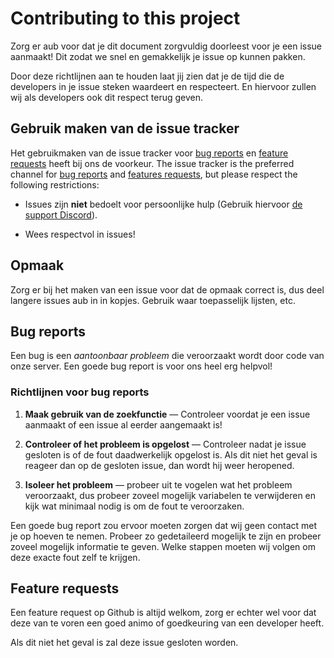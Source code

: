 # Contributing to this project

Zorg er aub voor dat je dit document zorgvuldig doorleest voor je een issue aanmaakt! Dit zodat we snel en gemakkelijk je issue op kunnen pakken.

Door deze richtlijnen aan te houden laat jij zien dat je de tijd die de
developers in je issue steken waardeert en respecteert. En hiervoor zullen wij
als developers ook dit respect terug geven.


## Gebruik maken van de issue tracker

Het gebruikmaken van de issue tracker voor [bug reports](#bugs) en
[feature requests](#features) heeft bij ons de voorkeur.
The issue tracker is the preferred channel for [bug reports](#bugs) and
[features requests](#features), but please respect the following restrictions:

* Issues zijn **niet** bedoelt voor persoonlijke hulp (Gebruik hiervoor [de support Discord](https://discord.gg/uQ9jGA93yC)).

* Wees respectvol in issues!

## Opmaak

Zorg er bij het maken van een issue voor dat de opmaak correct is, dus deel langere issues aub in in kopjes.
Gebruik waar toepasselijk lijsten, etc.


<a name="bugs"></a>
## Bug reports

Een bug is een _aantoonbaar probleem_ die veroorzaakt wordt door code van onze server.
Een goede bug report is voor ons heel erg helpvol!

### Richtlijnen voor bug reports

1. **Maak gebruik van de zoekfunctie** &mdash; Controleer voordat je een issue aanmaakt
   of een issue al eerder aangemaakt is!

2. **Controleer of het probleem is opgelost** &mdash; Controleer nadat je issue gesloten
   is of de fout daadwerkelijk opgelost is. Als dit niet het geval is reageer dan op de gesloten
   issue, dan wordt hij weer heropened.

3. **Isoleer het probleem** &mdash; probeer uit te vogelen wat het probleem veroorzaakt, dus probeer
   zoveel mogelijk variabelen te verwijderen en kijk wat minimaal nodig is om de fout te veroorzaken.

Een goede bug report zou ervoor moeten zorgen dat wij geen contact met je op hoeven te nemen.
Probeer zo gedetaileerd mogelijk te zijn en probeer zoveel mogelijk informatie te geven.
Welke stappen moeten wij volgen om deze exacte fout zelf te krijgen.


<a name="features"></a>
## Feature requests

Een feature request op Github is altijd welkom, zorg er echter wel voor dat deze van te voren een goed animo of goedkeuring van een developer heeft.

Als dit niet het geval is zal deze issue gesloten worden.
